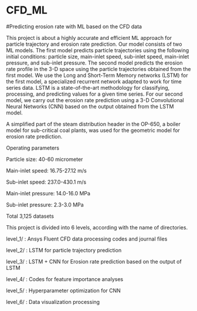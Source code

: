 # CFD_ML
#Predicting erosion rate with ML based on the CFD data

This project is about a highly accurate and efficient ML approach for particle trajectory and erosion rate prediction. Our model consists of two ML models. The first model predicts particle trajectories using the following initial conditions: particle size, main-inlet speed, sub-inlet speed, main-inlet pressure, and sub-inlet pressure. The second model predicts the erosion rate profile in the 3-D space using the particle trajectories obtained from the first model. We use the Long and Short-Term Memory networks (LSTM) for the first model, a specialized recurrent network adapted to work for time series data. LSTM is a state-of-the-art methodology for classifying, processing, and predicting values for a given time series. For our second model, we carry out the erosion rate prediction using a 3-D Convolutional Neural Networks (CNN) based on the output obtained from the LSTM model. 

A simplified part of the steam distribution header in the OP-650, a boiler model for sub-critical coal plants, was used for the geometric model for erosion rate prediction.

Operating parameters

Particle size: 40-60 micrometer

Main-inlet speed: 16.75-27.12 m/s

Sub-inlet speed: 237.0-430.1 m/s

Main-inlet pressure: 14.0-16.0 MPa

Sub-inlet pressure: 2.3-3.0 MPa

Total 3,125 datasets

This project is divided into 6 levels, according with the name of directories.

level_1/ : Ansys Fluent CFD data processing codes and journal files

level_2/ : LSTM for particle trajectory prediction

level_3/ : LSTM + CNN for Erosion rate prediction based on the output of LSTM

level_4/ : Codes for feature importance analyses

level_5/ : Hyperparameter optimization for CNN

level_6/ : Data visualization processing

